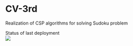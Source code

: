 # CV-3rd
Realization of CSP algorithms for solving Sudoku problem

Status of last deployment<br>
<img src="https://github.com/lechsarmat/CV-3rd/workflows/CV-3rd-CI/badge.svg?branch-master"><br>
